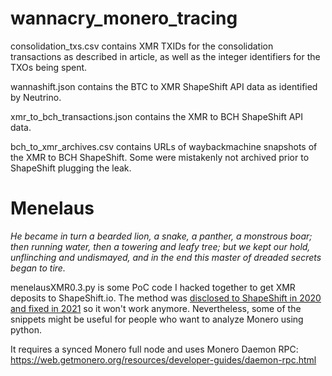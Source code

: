 # wannacry_monero_tracing
consolidation_txs.csv contains XMR TXIDs for the consolidation transactions as described in article, as well as the integer identifiers for the TXOs being spent. 

wannashift.json contains the BTC to XMR ShapeShift API data as identified by Neutrino.

xmr_to_bch_transactions.json contains the XMR to BCH ShapeShift API data.

bch_to_xmr_archives.csv contains URLs of waybackmachine snapshots of the XMR to BCH ShapeShift. Some were mistakenly not archived prior to ShapeShift plugging the leak. 

# Menelaus
*He became in turn a bearded lion, a snake, a panther, a monstrous boar; then running water, then a towering and leafy tree; but we kept our hold, unflinching and undismayed, and in the end this master of dreaded secrets began to tire.*

menelausXMR0.3.py is some PoC code I hacked together to get XMR deposits to ShapeShift.io. The method was [disclosed to ShapeShift in 2020 and fixed in 2021](https://www.bankinfosecurity.com/crypto-exchange-bug-reveals-north-korean-monero-laundering-a-17629) so it won't work anymore. Nevertheless, some of the snippets might be useful for people who want to analyze Monero using python.  

It requires a synced Monero full node and uses Monero Daemon RPC: https://web.getmonero.org/resources/developer-guides/daemon-rpc.html
